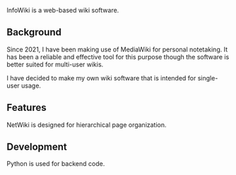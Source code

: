 InfoWiki is a web-based wiki software.

## Background
Since 2021, I have been making use of MediaWiki for personal notetaking. It has been a reliable and effective tool for this purpose though the software is better suited for multi-user wikis. 

I have decided to make my own wiki software that is intended for single-user usage. 

## Features
NetWiki is designed for hierarchical page organization.

## Development
Python is used for backend code. 

